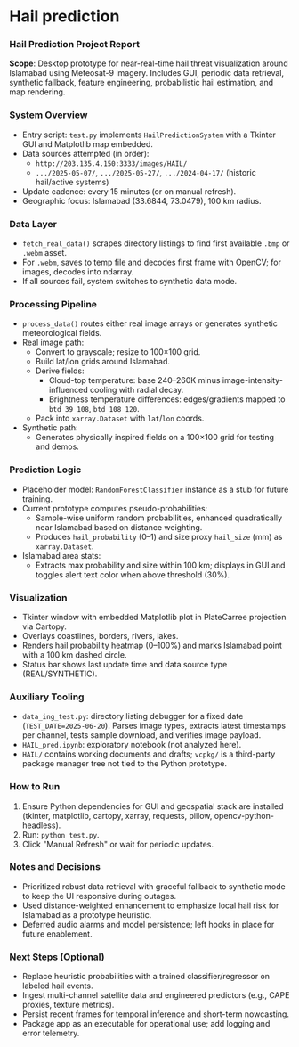 # Hail prediction
### Hail Prediction Project Report

**Scope**: Desktop prototype for near-real-time hail threat visualization around Islamabad using Meteosat-9 imagery. Includes GUI, periodic data retrieval, synthetic fallback, feature engineering, probabilistic hail estimation, and map rendering.

### System Overview
- Entry script: `test.py` implements `HailPredictionSystem` with a Tkinter GUI and Matplotlib map embedded.
- Data sources attempted (in order):
  - `http://203.135.4.150:3333/images/HAIL/`
  - `.../2025-05-07/`, `.../2025-05-27/`, `.../2024-04-17/` (historic hail/active systems)
- Update cadence: every 15 minutes (or on manual refresh).
- Geographic focus: Islamabad (33.6844, 73.0479), 100 km radius.

### Data Layer
- `fetch_real_data()` scrapes directory listings to find first available `.bmp` or `.webm` asset.
- For `.webm`, saves to temp file and decodes first frame with OpenCV; for images, decodes into ndarray.
- If all sources fail, system switches to synthetic data mode.

### Processing Pipeline
- `process_data()` routes either real image arrays or generates synthetic meteorological fields.
- Real image path:
  - Convert to grayscale; resize to 100×100 grid.
  - Build lat/lon grids around Islamabad.
  - Derive fields:
    - Cloud-top temperature: base 240–260K minus image-intensity-influenced cooling with radial decay.
    - Brightness temperature differences: edges/gradients mapped to `btd_39_108`, `btd_108_120`.
  - Pack into `xarray.Dataset` with `lat`/`lon` coords.
- Synthetic path:
  - Generates physically inspired fields on a 100×100 grid for testing and demos.

### Prediction Logic
- Placeholder model: `RandomForestClassifier` instance as a stub for future training.
- Current prototype computes pseudo-probabilities:
  - Sample-wise uniform random probabilities, enhanced quadratically near Islamabad based on distance weighting.
  - Produces `hail_probability` (0–1) and size proxy `hail_size` (mm) as `xarray.Dataset`.
- Islamabad area stats:
  - Extracts max probability and size within 100 km; displays in GUI and toggles alert text color when above threshold (30%).

### Visualization
- Tkinter window with embedded Matplotlib plot in PlateCarree projection via Cartopy.
- Overlays coastlines, borders, rivers, lakes.
- Renders hail probability heatmap (0–100%) and marks Islamabad point with a 100 km dashed circle.
- Status bar shows last update time and data source type (REAL/SYNTHETIC).

### Auxiliary Tooling
- `data_ing_test.py`: directory listing debugger for a fixed date (`TEST_DATE=2025-06-20`). Parses image types, extracts latest timestamps per channel, tests sample download, and verifies image payload.
- `HAIL_pred.ipynb`: exploratory notebook (not analyzed here).
- `HAIL/` contains working documents and drafts; `vcpkg/` is a third-party package manager tree not tied to the Python prototype.

### How to Run
1) Ensure Python dependencies for GUI and geospatial stack are installed (tkinter, matplotlib, cartopy, xarray, requests, pillow, opencv-python-headless).
2) Run: `python test.py`.
3) Click "Manual Refresh" or wait for periodic updates.

### Notes and Decisions
- Prioritized robust data retrieval with graceful fallback to synthetic mode to keep the UI responsive during outages.
- Used distance-weighted enhancement to emphasize local hail risk for Islamabad as a prototype heuristic.
- Deferred audio alarms and model persistence; left hooks in place for future enablement.

### Next Steps (Optional)
- Replace heuristic probabilities with a trained classifier/regressor on labeled hail events.
- Ingest multi-channel satellite data and engineered predictors (e.g., CAPE proxies, texture metrics).
- Persist recent frames for temporal inference and short-term nowcasting.
- Package app as an executable for operational use; add logging and error telemetry.


